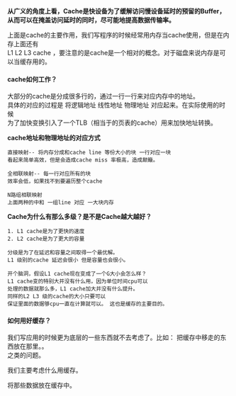 **从广义的角度上看，Cache是快设备为了缓解访问慢设备延时的预留的Buffer，    
从而可以在掩盖访问延时的同时，尽可能地提高数据传输率。**    

上面是cache的主要作用，我们写程序的时候经常用内存当cache使用，但是在内存上面还有    
L1 L2 L3 cache ，要注意的是cache是一个相对的概念。对于磁盘来说内存是可以当缓存用的。    


#### cache如何工作？    

大部分的cache是分成很多行的，通过一行一行来对应内存中的地址。    
具体的对应的过程是 将逻辑地址 线性地址 物理地址 对应起来。在实际使用的时候    
为了加快变换引入了一个TLB（相当于的页表的cache）用来加快地址转换。    

**cache地址和物理地址的对应方式**   

    直接映射-- 将内存分成和cache line 等份大小的块 一行对应一块  
    看起来简单高效，但是会造成cache miss 率极高，造成颠簸。   
    
    全相联映射-- 每一行对应所有的块
    效率会低，如果找不到要遍历整个cache
    
    N路组相联映射
    上面两种的中和 一组line 对应 一大块内存
    
**Cache为什么有那么多级？是不是Cache越大越好？**
   
    1. L1 cache是为了更快的速度
    2. L2 cache是为了更大的容量
    
    分级是为了在延迟和容量之间取得一个最优解。
    L1 级别的cache 延迟会很小 但是容量也会很小。    
    
    开个脑洞，假设L1 cache现在变成了一个G大小会怎么样？
    L1 cache变的特别大并没有什么用，因为单位时间cpu可以   
    处理的数据就那么多，L1 cache加大并没有什么提升。
    同样的L2 L3 级的cache的大小只要可以
    保证里面的数据够cpu一直在计算就可以。 这也是缓存的主要目的。



#### 如何用好缓存？   

我们写应用的时候更为底层的一些东西就不去考虑了。比如： 把缓存中移走的东西放在那里。。   
之类的问题。    


我们主要考虑什么用缓存。  
   
将那些数据放在缓存中。  













  


